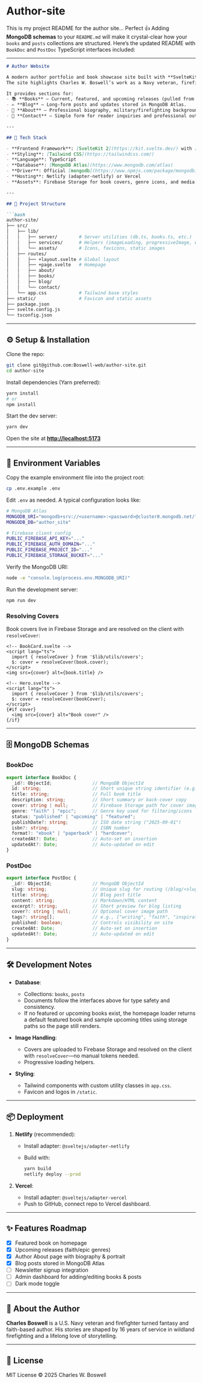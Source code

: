 # Author-site

This is my project README for the author site...
Perfect 👍 Adding **MongoDB schemas** to your `README.md` will make it crystal-clear how your `books` and `posts` collections are structured. Here’s the updated README with `BookDoc` and `PostDoc` TypeScript interfaces included:

---

````markdown
# Author Website

A modern author portfolio and book showcase site built with **SvelteKit 2**, **Svelte 5 (runes)**, **TypeScript**, **Tailwind CSS**, and **MongoDB Atlas**.  
The site highlights Charles W. Boswell’s work as a Navy veteran, firefighter, and fantasy/faith-based author.  

It provides sections for:
- 📚 **Books** – Current, featured, and upcoming releases (pulled from MongoDB).
- ✍️ **Blog** – Long-form posts and updates stored in MongoDB Atlas.
- 👤 **About** – Professional biography, military/firefighting background, and writing journey.
- 📩 **Contact** – Simple form for reader inquiries and professional outreach.

---

## 🚀 Tech Stack

- **Frontend Framework**: [SvelteKit 2](https://kit.svelte.dev/) with [Svelte 5](https://svelte.dev/blog/runes) runes
- **Styling**: [Tailwind CSS](https://tailwindcss.com/)
- **Language**: TypeScript
- **Database**: [MongoDB Atlas](https://www.mongodb.com/atlas)  
- **Driver**: Official [mongodb](https://www.npmjs.com/package/mongodb) Node.js driver
- **Hosting**: Netlify (adapter-netlify) or Vercel
- **Assets**: Firebase Storage for book covers, genre icons, and media. Covers are resolved client-side.

---

## 📂 Project Structure

```bash
author-site/
├── src/
│   ├── lib/
│   │   ├── server/        # Server utilities (db.ts, books.ts, etc.)
│   │   ├── services/      # Helpers (imageLoading, progressiveImage, etc.)
│   │   └── assets/        # Icons, favicons, static images
│   ├── routes/
│   │   ├── +layout.svelte # Global layout
│   │   ├── +page.svelte   # Homepage
│   │   ├── about/         
│   │   ├── books/         
│   │   ├── blog/          
│   │   └── contact/
│   └── app.css            # Tailwind base styles
├── static/                # Favicon and static assets
├── package.json
├── svelte.config.js
└── tsconfig.json
````

---

## ⚙️ Setup & Installation

Clone the repo:

```bash
git clone git@github.com:Boswell-web/author-site.git
cd author-site
```

Install dependencies (Yarn preferred):

```bash
yarn install
# or
npm install
```

Start the dev server:

```bash
yarn dev
```

Open the site at **[http://localhost:5173](http://localhost:5173)**

---

## 🔑 Environment Variables

Copy the example environment file into the project root:

```bash
cp .env.example .env
```

Edit `.env` as needed. A typical configuration looks like:

```bash
# MongoDB Atlas
MONGODB_URI="mongodb+srv://<username>:<password>@cluster0.mongodb.net/?retryWrites=true&w=majority"
MONGODB_DB="author_site"

# Firebase client config
PUBLIC_FIREBASE_API_KEY="..."
PUBLIC_FIREBASE_AUTH_DOMAIN="..."
PUBLIC_FIREBASE_PROJECT_ID="..."
PUBLIC_FIREBASE_STORAGE_BUCKET="..."
```

Verify the MongoDB URI:

```bash
node -e "console.log(process.env.MONGODB_URI)"
```

Run the development server:

```bash
npm run dev
```

### Resolving Covers

Book covers live in Firebase Storage and are resolved on the client with `resolveCover`:

```svelte
<!-- BookCard.svelte -->
<script lang="ts">
  import { resolveCover } from '$lib/utils/covers';
  $: cover = resolveCover(book.cover);
</script>
<img src={cover} alt={book.title} />
```

```svelte
<!-- Hero.svelte -->
<script lang="ts">
  import { resolveCover } from '$lib/utils/covers';
  $: cover = resolveCover(bookCover);
</script>
{#if cover}
  <img src={cover} alt="Book cover" />
{/if}
```

---

## 🗄️ MongoDB Schemas

### BookDoc

```ts
export interface BookDoc {
  _id?: ObjectId;               // MongoDB ObjectId
  id: string;                   // Short unique string identifier (e.g., "faith-in-a-firestorm")
  title: string;                // Full book title
  description: string;          // Short summary or back-cover copy
  cover: string | null;         // Firebase Storage path for cover image
  genre: "faith" | "epic";      // Genre key used for filtering/icons
  status: "published" | "upcoming" | "featured";
  publishDate?: string;         // ISO date string ("2025-09-01")
  isbn?: string;                // ISBN number
  format?: "ebook" | "paperback" | "hardcover";
  createdAt?: Date;             // Auto-set on insertion
  updatedAt?: Date;             // Auto-updated on edit
}
```

### PostDoc

```ts
export interface PostDoc {
  _id?: ObjectId;               // MongoDB ObjectId
  slug: string;                 // Unique slug for routing (/blog/<slug>)
  title: string;                // Blog post title
  content: string;              // Markdown/HTML content
  excerpt?: string;             // Short preview for blog listing
  cover?: string | null;        // Optional cover image path
  tags?: string[];              // e.g., ["writing", "faith", "inspiration"]
  published: boolean;           // Controls visibility on site
  createdAt: Date;              // Auto-set on insertion
  updatedAt?: Date;             // Auto-updated on edit
}
```

---

## 🛠 Development Notes

* **Database**:

  * Collections: `books`, `posts`
  * Documents follow the interfaces above for type safety and consistency.
  * If no featured or upcoming books exist, the homepage loader returns a default featured book and sample upcoming titles using storage paths so the page still renders.

* **Image Handling**:

  * Covers are uploaded to Firebase Storage and resolved on the client with `resolveCover`—no manual tokens needed.
  * Progressive loading helpers.

* **Styling**:

  * Tailwind components with custom utility classes in `app.css`.
  * Favicon and logos in `/static`.

---

## 📦 Deployment

1. **Netlify** (recommended):

   * Install adapter: `@sveltejs/adapter-netlify`
   * Build with:

     ```bash
     yarn build
     netlify deploy --prod
     ```

2. **Vercel**:

   * Install adapter: `@sveltejs/adapter-vercel`
   * Push to GitHub, connect repo to Vercel dashboard.

---

## ✨ Features Roadmap

* [x] Featured book on homepage
* [x] Upcoming releases (faith/epic genres)
* [x] Author About page with biography & portrait
* [x] Blog posts stored in MongoDB Atlas
* [ ] Newsletter signup integration
* [ ] Admin dashboard for adding/editing books & posts
* [ ] Dark mode toggle

---

## 📖 About the Author

**Charles Boswell** is a U.S. Navy veteran and firefighter turned fantasy and faith-based author. His stories are shaped by 16 years of service in wildland firefighting and a lifelong love of storytelling.

---

## 📜 License

MIT License © 2025 Charles W. Boswell
